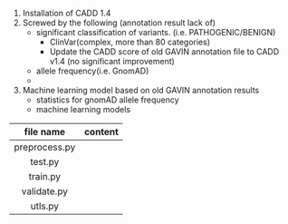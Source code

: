 1. Installation of CADD 1.4
2. Screwed by the following (annotation result lack of)
	- significant classification of variants. (i.e. PATHOGENIC/BENIGN)
		- ClinVar(complex, more than 80 categories)
		- Update the CADD score of old GAVIN annotation file to CADD v1.4 (no significant improvement)
	- allele frequency(i.e. GnomAD)
	- 
3. Machine learning model based on old GAVIN annotation results
	- statistics for gnomAD allele frequency
	- machine learning models


| file name | content |
| :---: | :---: |
| preprocess.py | |
| test.py | |
| train.py | |
| validate.py | |
| utls.py | |
